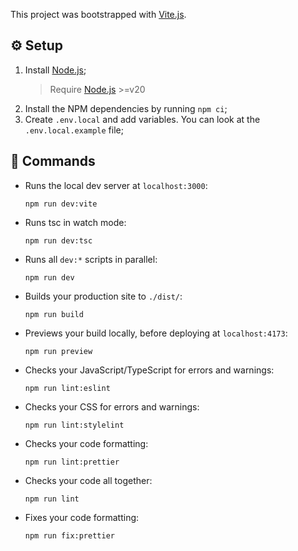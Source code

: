 This project was bootstrapped with [Vite.js](https://vitejs.dev).

## ⚙️ Setup

1. Install [Node.js](https://nodejs.org);
    > Require [Node.js](https://nodejs.org) >=v20
2. Install the NPM dependencies by running `npm ci`;
3. Create `.env.local` and add variables. You can look at the `.env.local.example` file;

## 🤖 Commands

- Runs the local dev server at `localhost:3000`:
    ```
    npm run dev:vite
    ```
- Runs tsc in watch mode:
    ```
    npm run dev:tsc
    ```
- Runs all `dev:*` scripts in parallel:
    ```
    npm run dev
    ```
- Builds your production site to `./dist/`:
    ```
    npm run build
    ```
- Previews your build locally, before deploying at `localhost:4173`:
    ```
    npm run preview
    ```
- Checks your JavaScript/TypeScript for errors and warnings:
    ```
    npm run lint:eslint
    ```
- Checks your CSS for errors and warnings:
    ```
    npm run lint:stylelint
    ```
- Checks your code formatting:
    ```
    npm run lint:prettier
    ```
- Checks your code all together:
    ```
    npm run lint
    ```
- Fixes your code formatting:
    ```
    npm run fix:prettier
    ```
